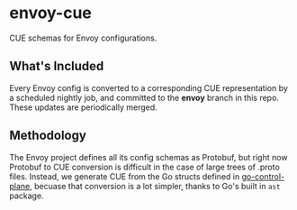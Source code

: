 # envoy-cue

CUE schemas for Envoy configurations.

## What's Included

Every Envoy config is converted to a corresponding CUE representation by a
scheduled nightly job, and committed to the **envoy** branch in this repo.
These updates are periodically merged.

## Methodology

The Envoy project defines all its config schemas as Protobuf, but right now
Protobuf to CUE conversion is difficult in the case of large trees of .proto
files. Instead, we generate CUE from the Go structs defined in
[go-control-plane](https://github.com/envoyproxy/go-control-plane), becuase
that conversion is a lot simpler, thanks to Go's built in `ast` package.

